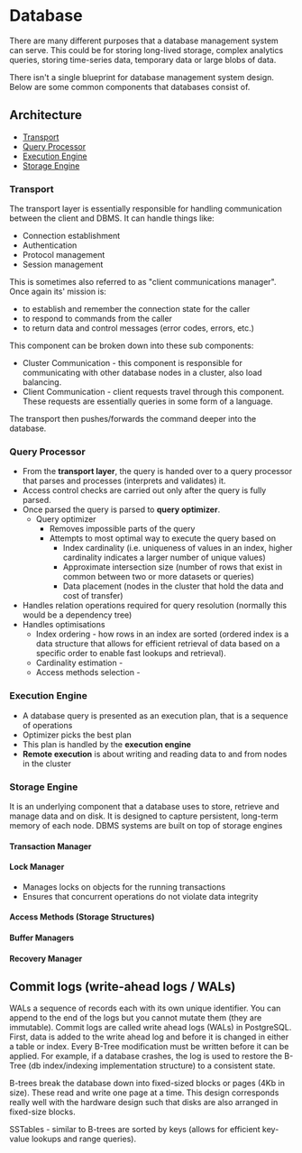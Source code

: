# Database

There are many different purposes that a database management system can serve. This could be for storing long-lived storage, complex analytics queries, storing time-series data, temporary data or large blobs of data.

There isn't a single blueprint for database management system design. Below are some common components that databases consist of.

## Architecture

- [Transport](#transport)
- [Query Processor](#query-processor)
- [Execution Engine](#execution-engine)
- [Storage Engine](#storage-engine)

### Transport

The transport layer is essentially responsible for handling communication between the client and DBMS. It can handle things like: 

- Connection establishment
- Authentication
- Protocol management
- Session management

This is sometimes also referred to as "client communications manager". Once again its' mission is:

- to establish and remember the connection state for the caller
- to respond to commands from the caller
- to return data and control messages (error codes, errors, etc.)

This component can be broken down into these sub components: 

- Cluster Communication - this component is responsible for communicating with other database nodes in a cluster, also load balancing.
- Client Communication - client requests travel through this component. These requests are essentially queries in some form of a language. 

The transport then pushes/forwards the command deeper into the database.

### Query Processor

- From the **transport layer**, the query is handed over to a query processor that parses and processes (interprets and validates) it.
- Access control checks are carried out only after the query is fully parsed.
- Once parsed the query is parsed to **query optimizer**. 
    - Query optimizer
        - Removes impossible parts of the query
        - Attempts to most optimal way to execute the query based on
            - Index cardinality (i.e. uniqueness of values in an index, higher cardinality indicates a larger number of unique values)
            - Approximate intersection size (number of rows that exist in common between two or more datasets or queries)
            - Data placement (nodes in the cluster that hold the data and cost of transfer)
- Handles relation operations required for query resolution (normally this would be a dependency tree)
- Handles optimisations
    - Index ordering - how rows in an index are sorted (ordered index is a data structure that allows for efficient retrieval of data based on a specific order to enable fast lookups and retrieval).
    - Cardinality estimation - 
    - Access methods selection - 

### Execution Engine

- A database query is presented as an execution plan, that is a sequence of operations
- Optimizer picks the best plan
- This plan is handled by the **execution engine**
- **Remote execution** is about writing and reading data to and from nodes in the cluster

### Storage Engine

It is an underlying component that a database uses to store, retrieve and manage data and on disk. It is designed to capture persistent, long-term memory of each node. DBMS systems are built on top of storage engines 

#### Transaction Manager



#### Lock Manager

- Manages locks on objects for the running transactions
- Ensures that concurrent operations do not violate data integrity

#### Access Methods (Storage Structures)

#### Buffer Managers

#### Recovery Manager


## Commit logs (write-ahead logs / WALs)

WALs a sequence of records each with its own unique identifier. You can append to the end of the logs but you cannot mutate them (they are immutable). Commit logs are called write ahead logs (WALs) in PostgreSQL. First, data is added to the write ahead log and before it is changed in either a table or index. Every B-Tree modification must be written before it can be applied. For example, if a database crashes, the log is used to restore the B-Tree (db index/indexing implementation structure) to a consistent state.

B-trees break the database down into fixed-sized blocks or pages (4Kb in size). These read and write one page at a time. This design corresponds really well with the hardware design such that disks are also arranged in fixed-size blocks. 

SSTables - similar to B-trees are sorted by keys (allows for efficient key-value lookups and range queries). 